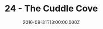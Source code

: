 ---
title: "24 - The Cuddle Cove"
date: "2016-08-31T13:00:00.000Z"
type: podcast
tags:
  - podcast
audioUrl: "https://episodes.hunchpig.audio/0024.mp3"
summary: |
  Ian and Matt talk about some stuff. Contact us at http://twitter.com/hunchpig for sponsorship opportunities. Our next sponsorship is available for $10!
---